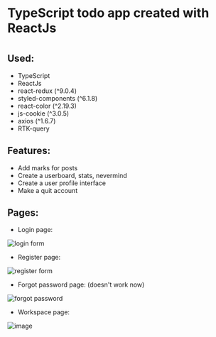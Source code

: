 <h1>TypeScript todo app created with ReactJs<h1/>

<h2>Used:</h2> 
<ul>
  <li>TypeScript</li>
  <li>ReactJs</li>
  <li>react-redux (^9.0.4) </li>
  <li>styled-components (^6.1.8)</li>
  <li>react-color (^2.19.3)</li>
  <li>js-cookie (^3.0.5)</li>
  <li>axios (^1.6.7)</li>
  <li>RTK-query</li>
</ul>

<h2>Features: </h2>
<ul>
  <li>Add marks for posts</li>
  <li>Create a userboard, stats, nevermind</li>
  <li>Create a user profile interface</li>
  <li>Make a quit account</li>
</ul>

<h2>Pages:</h2>
<ul>
  <li>Login page:</li>
</ul>

![login form](https://github.com/vlad424/typescript-todo/assets/54576715/faa3f032-5231-4d08-b957-f14bc521d121)

<ul>
  <li>Register page:</li>
</ul>

![register form](https://github.com/vlad424/typescript-todo/assets/54576715/fa4c3ee8-52da-4262-bc7d-f6676a9e3b38)

<ul>
  <li>Forgot password page: (doesn't work now)</li>
</ul>

![forgot password](https://github.com/vlad424/typescript-todo/assets/54576715/67cd00d5-0034-4aa3-91ca-c3e8f9a34b04)

<ul>
  <li>Workspace page:</li>
</ul>

![image](https://github.com/vlad424/typescript-todo/assets/54576715/fd5a5ec4-9052-479b-8564-fa6ac061cea6)

